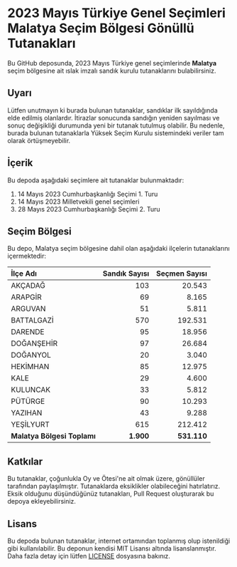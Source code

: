 # 2023 Mayıs Türkiye Genel Seçimleri Malatya Seçim Bölgesi Gönüllü Tutanakları

Bu GitHub deposunda, 2023 Mayıs Türkiye genel seçimlerinde **Malatya** seçim bölgesine ait ıslak imzalı sandık kurulu tutanaklarını bulabilirsiniz.

## Uyarı

Lütfen unutmayın ki burada bulunan tutanaklar, sandıklar ilk sayıldığında elde edilmiş olanlardır. İtirazlar sonucunda sandığın yeniden sayılması ve sonuç değişikliği durumunda yeni bir tutanak tutulmuş olabilir. Bu nedenle, burada bulunan tutanaklarla Yüksek Seçim Kurulu sistemindeki veriler tam olarak örtüşmeyebilir.

## İçerik

Bu depoda aşağıdaki seçimlere ait tutanaklar bulunmaktadır:

1. 14 Mayıs 2023 Cumhurbaşkanlığı Seçimi 1. Turu
2. 14 Mayıs 2023 Milletvekili genel seçimleri
3. 28 Mayıs 2023 Cumhurbaşkanlığı Seçimi 2. Turu

## Seçim Bölgesi

Bu depo, Malatya seçim bölgesine dahil olan aşağıdaki ilçelerin tutanaklarını içermektedir:

| İlçe Adı | Sandık Sayısı | Seçmen Sayısı |
| :------- | ------------: | ------------: |
 | AKÇADAĞ  |          103  |       20.543  | 
 | ARAPGİR  |           69  |        8.165  | 
 | ARGUVAN  |           51  |        5.811  | 
 | BATTALGAZİ  |          570  |      192.531  | 
 | DARENDE  |           95  |       18.956  | 
 | DOĞANŞEHİR  |           97  |       26.684  | 
 | DOĞANYOL  |           20  |        3.040  | 
 | HEKİMHAN  |           85  |       12.975  | 
 | KALE  |           29  |        4.600  | 
 | KULUNCAK  |           33  |        5.812  | 
 | PÜTÜRGE  |           90  |       10.293  | 
 | YAZIHAN  |           43  |        9.288  | 
 | YEŞİLYURT  |          615  |      212.412  |
| **Malatya Bölgesi Toplamı**  |  **1.900**  |  **531.110**  |

## Katkılar

Bu tutanaklar, çoğunlukla Oy ve Ötesi'ne ait olmak üzere, gönüllüler tarafından paylaşılmıştır. Tutanaklarda eksiklikler olabileceğini hatırlatırız. Eksik olduğunu düşündüğünüz tutanakları, Pull Request oluşturarak bu depoya ekleyebilirsiniz.

## Lisans

Bu depoda bulunan tutanaklar, internet ortamından toplanmış olup istenildiği gibi kullanılabilir.
Bu deponun kendisi MIT Lisansı altında lisanslanmıştır. Daha fazla detay için lütfen [LICENSE](LICENSE) dosyasına bakınız.
